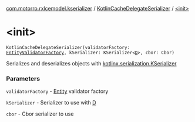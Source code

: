 [com.motorro.rxlcemodel.kserializer](../index.md) / [KotlinCacheDelegateSerializer](index.md) / [&lt;init&gt;](./-init-.md)

# &lt;init&gt;

`KotlinCacheDelegateSerializer(validatorFactory: `[`EntityValidatorFactory`](../../com.motorro.rxlcemodel.base.entity/-entity-validator-factory/index.md)`, kSerializer: KSerializer<`[`D`](index.md#D)`>, cbor: Cbor)`

Serializes and deserializes objects with [kotlinx.serialization.KSerializer](#)

### Parameters

`validatorFactory` - [Entity](../../com.motorro.rxlcemodel.base.entity/-entity/index.md) validator factory

`kSerializer` - Serializer to use with [D](index.md#D)

`cbor` - Cbor serializer to use